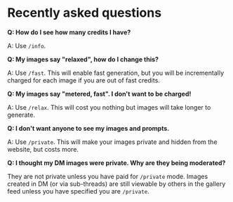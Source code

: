# Recently asked questions

**Q: How do I see how many credits I have?**

A: Use `/info`.

**Q: My images say "relaxed", how do I change this?**

A: Use `/fast`. This will enable fast generation, but you will be incrementally charged for each image if you are out of fast credits.

**Q: My images say "metered, fast". I don't want to be charged!**

A: Use `/relax`. This will cost you nothing but images will take longer to generate.

**Q: I don't want anyone to see my images and prompts.**

A: Use `/private`. This will make your images private and hidden from the website, but costs more.

**Q: I thought my DM images were private. Why are they being moderated?**

They are not private unless you have paid for `/private` mode.  Images created in DM (or via sub-threads) are still viewable by others in the gallery feed unless you have specified you are `/private`.

